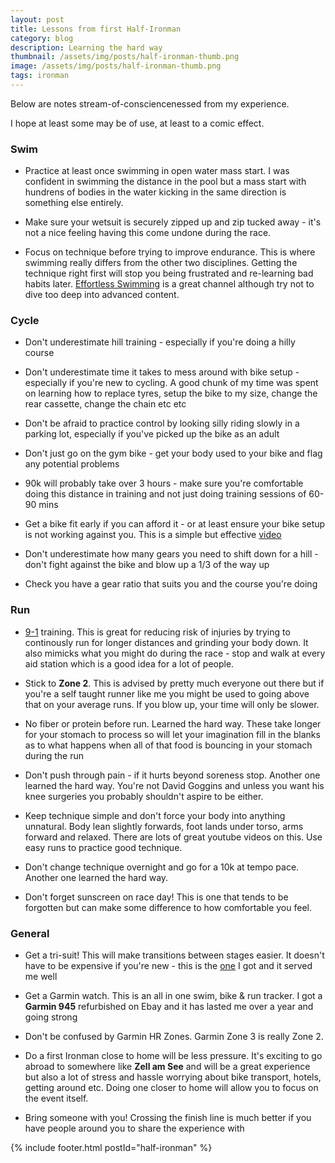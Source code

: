 ```yaml
---
layout: post
title: Lessons from first Half-Ironman
category: blog
description: Learning the hard way
thumbnail: /assets/img/posts/half-ironman-thumb.png
image: /assets/img/posts/half-ironman-thumb.png
tags: ironman
---
```


Below are notes stream-of-consciencenessed from my experience.

I hope at least some may be of use, at least to a comic effect.

### Swim

- Practice at least once swimming in open water mass start.
I was confident in swimming the distance in the pool but a mass start
with hundrens of bodies in the water kicking in the same direction is something
else entirely.

- Make sure your wetsuit is securely zipped up and zip tucked away - 
  it's not a nice feeling having this come undone during the race.

- Focus on technique before trying to improve endurance. This is where swimming
  really differs from the other two disciplines. Getting the technique right
  first will stop you being frustrated and re-learning bad habits later.
  [Effortless Swimming](https://www.youtube.com/@EffortlessSwimming) is a great channel
  although try not to dive too deep into advanced content.

### Cycle
- Don't underestimate hill training - especially if you're doing a hilly course

- Don't underestimate time it takes to mess around with bike setup - especially if you're new to cycling. A good chunk of my time was spent on learning how to replace tyres, setup
  the bike to my size, change the rear cassette, change the chain etc etc

- Don't be afraid to practice control by looking silly riding slowly in a parking lot,
especially if you've picked up the bike as an adult

- Don't just go on the gym bike - get your body used to your bike and flag any potential problems

- 90k will probably take over 3 hours - make sure you're comfortable doing this distance in training
and not just doing training sessions of 60-90 mins

- Get a bike fit early if you can afford it - or at least ensure your bike setup is 
  not working against you. This is a simple but effective [video](https://www.youtube.com/watch?v=1VYhyppWTDc)

- Don't underestimate how many gears you need to shift down for a hill - don't
  fight against the bike and blow up a 1/3 of the way up

- Check you have a gear ratio that suits you and the course you're doing

### Run
- [9-1](https://www.oxygenaddict.com/runwalk) training.
  This is great for reducing
  risk of injuries by trying to continously run for longer distances and grinding your body down.
  It also mimicks what you might do during the race - stop and walk at every aid station
  which is a good idea for a lot of people.

- Stick to <b>Zone 2</b>. This is advised by pretty much everyone out there
  but if you're a self taught runner like me you might be used to
  going above that on your average runs. If you blow up, your time will only be slower.

- No fiber or protein before run. Learned the hard way. These take longer
  for your stomach to process so will let your imagination fill in the blanks
  as to what happens when all of that food is bouncing in your stomach during the run
  
- Don't push through pain - if it hurts beyond soreness stop. Another one learned the hard way.
You're not David Goggins and unless you want his knee surgeries you probably shouldn't aspire
to be either.

- Keep technique simple and don't force your body into anything unnatural.
 Body lean slightly forwards, foot lands under torso, arms forward and relaxed.
 There are lots of great youtube videos on this. Use easy runs to practice good technique.

- Don't change technique overnight and go for a 10k at tempo pace.
Another one learned the hard way.

- Don't forget sunscreen on race day! This is one that tends to be forgotten but can
  make some difference to how comfortable you feel.

### General
- Get a tri-suit! This will make transitions between stages easier. It doesn't have to be expensive if you're new - this is the [one](https://www.ebay.co.uk/itm/155485971499?_skw=sikma+sports+tri+suit&itmmeta=01JW3Q2ZCCGPTVXV6KY95H29PE&hash=item2433afa42b:g:b5AAAOSwcy1kLVnB&itmprp=enc%3AAQAKAAAA8FkggFvd1GGDu0w3yXCmi1ezOo4V%2BvVwuZTMdxMQlc%2FbIlWC42Ww695rj5dsBSkTfPTiqkGDkGDPweFsJn1GpapIHGbcN0pA1JE3DgWVYzLO78WMAZJTqOwSAqFEUKln4Ww3BelmrItLFDIFjIkI8DsvZOk7OR9zf%2Bdv2O2fCzE6InqezUtsBK9gpeLbcIUFn4avpfG6vUNyFg%2FPchxxeVViRajprXermZY8orgThsyG30GPqybzNXXHcHqNDPtXS1dKt60kuOxA2%2FZ8MhnWAHc71639etQh61Ed5xZsS6qWFsBhw7jyL6ShMJ2QjJharw%3D%3D%7Ctkp%3ABk9SR7D2i_fgZQ) I got and it served me well

- Get a Garmin watch. This is an all in one swim, bike & run tracker. I got a <b>Garmin 945</b> 
  refurbished on Ebay and it has lasted me over a year and going strong

- Don't be confused by Garmin HR Zones. Garmin Zone 3 is really Zone 2.

- Do a first Ironman close to home will be less pressure. It's exciting to go abroad
  to somewhere like <b>Zell am See</b> and will be a great experience but also 
  a lot of stress and hassle worrying about bike transport, hotels, getting around
  etc. Doing one closer to home will allow you to focus on the event itself.

- Bring someone with you! Crossing the finish line is much better
  if you have people around you to share the experience with



{% include footer.html postId="half-ironman" %}